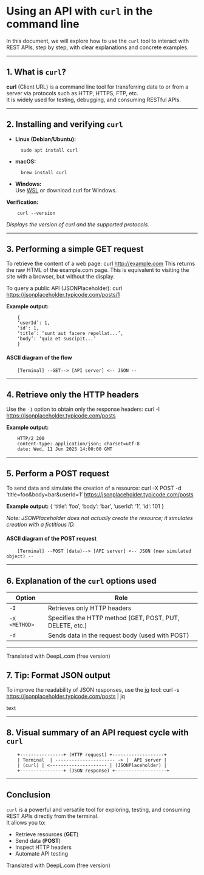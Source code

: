 # Using an API with `curl` in the command line

In this document, we will explore how to use the `curl` tool to interact with REST APIs, step by step, with clear explanations and concrete examples.

---

## 1. What is `curl`?

**curl** (Client URL) is a command line tool for transferring data to or from a server via protocols such as HTTP, HTTPS, FTP, etc.  
It is widely used for testing, debugging, and consuming RESTful APIs.

---

## 2. Installing and verifying `curl`

- **Linux (Debian/Ubuntu):**  
        
        sudo apt install curl


- **macOS:**  

        brew install curl


- **Windows:**  
Use [WSL](https://docs.microsoft.com/fr-fr/windows/wsl/) or download curl for Windows.

**Verification:**

        curl --version


*Displays the version of curl and the supported protocols.*

---

## 3. Performing a simple GET request

To retrieve the content of a web page: 
        curl http://example.com
This returns the raw HTML of the example.com page. This is equivalent to visiting the site with a browser, but without the display.

To query a public API (JSONPlaceholder):
        curl https://jsonplaceholder.typicode.com/posts/1

**Example output:**

        {
        ‘userId’: 1,
        ‘id’: 1,
        ‘title’: ‘sunt aut facere repellat...’,
        ‘body’: ‘quia et suscipit...’
        }

#### ASCII diagram of the flow

        [Terminal] --GET--> [API server] <-- JSON --

---

## 4. Retrieve only the HTTP headers

Use the `-I` option to obtain only the response headers:
        curl -I https://jsonplaceholder.typicode.com/posts


**Example output:**

        HTTP/2 200
        content-type: application/json; charset=utf-8
        date: Wed, 11 Jun 2025 14:00:00 GMT

---

## 5. Perform a POST request

To send data and simulate the creation of a resource:
        curl -X POST -d ‘title=foo&body=bar&userId=1’ https://jsonplaceholder.typicode.com/posts

**Example output:**
        {
        ‘title’: ‘foo’,
        ‘body’: ‘bar’,
        ‘userId’: ‘1’,
        ‘id’: 101
        }

*Note: JSONPlaceholder does not actually create the resource; it simulates creation with a fictitious ID.*

#### ASCII diagram of the POST request

        [Terminal] --POST (data)--> [API server] <-- JSON (new simulated object) --

---

## 6. Explanation of the `curl` options used

| Option         | Role                                                                 |
|----------------|---------------------------------------------------------------------|
| `-I`           | Retrieves only HTTP headers                               |
| `-X <METHOD>`  | Specifies the HTTP method (GET, POST, PUT, DELETE, etc.)             |
| `-d`           | Sends data in the request body (used with POST)   |

---

Translated with DeepL.com (free version)


## 7. Tip: Format JSON output

To improve the readability of JSON responses, use the [jq](https://stedolan.github.io/jq/) tool:
        curl -s https://jsonplaceholder.typicode.com/posts | jq

text

---

## 8. Visual summary of an API request cycle with `curl`

        +----------------+ (HTTP request) +-------------------+
        | Terminal  | ---------------------- -> |  API server |
        | (curl) | <--------------------- | (JSONPlaceholder) |
        +----------------+ (JSON response) +-------------------+

---

## Conclusion

`curl` is a powerful and versatile tool for exploring, testing, and consuming REST APIs directly from the terminal.  
It allows you to:

- Retrieve resources (**GET**)
- Send data (**POST**)
- Inspect HTTP headers
- Automate API testing

Translated with DeepL.com (free version)

